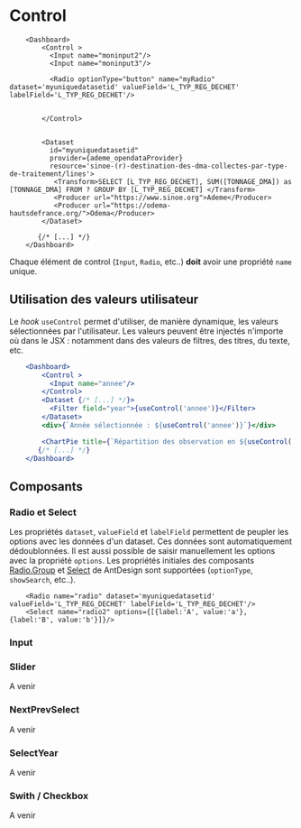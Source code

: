 # Control

```tsx
    <Dashboard>
        <Control >
          <Input name="moninput2"/>
          <Input name="moninput3"/>

          <Radio optionType="button" name="myRadio" dataset='myuniquedatasetid' valueField='L_TYP_REG_DECHET' labelField='L_TYP_REG_DECHET'/>


        </Control>


        <Dataset 
          id="myuniquedatasetid" 
          provider={ademe_opendataProvider}
          resource='sinoe-(r)-destination-des-dma-collectes-par-type-de-traitement/lines'>
           <Transform>SELECT [L_TYP_REG_DECHET], SUM([TONNAGE_DMA]) as [TONNAGE_DMA] FROM ? GROUP BY [L_TYP_REG_DECHET] </Transform>
           <Producer url="https://www.sinoe.org">Ademe</Producer>
           <Producer url="https://odema-hautsdefrance.org/">Odema</Producer>
        </Dataset>

       {/* [...] */}
    </Dashboard>
```

Chaque élément de control (`Input`, `Radio`, etc..) **doit** avoir une propriété `name` unique.

## Utilisation des valeurs utilisateur

Le _hook_ `useControl` permet d'utiliser, de manière dynamique, les valeurs sélectionnées par l'utilisateur.
Les valeurs peuvent être injectés n'importe où dans le JSX : notamment dans des valeurs de filtres, des titres, du texte, etc.

```jsx
    <Dashboard>
        <Control >
          <Input name="annee"/>
        </Control>
        <Dataset {/* [...] */}>
          <Filter field="year">{useControl('annee')}</Filter>
        </Dataset>
        <div>{`Année sélectionnée : ${useControl('annee')}`}</div>

        <ChartPie title={`Répartition des observation en ${useControl('annee')}`}>
       {/* [...] */}
    </Dashboard>
```

## Composants 

### Radio et Select

Les propriétés `dataset`, `valueField` et `labelField` permettent de peupler les options 
avec les données d'un dataset. Ces données sont automatiquement dédoublonnées.
Il est aussi possible de saisir manuellement les options avec la propriété `options`.
Les propriétés initiales des composants [Radio.Group](https://ant.design/components/radio#radiogroup) et [Select](https://ant.design/components/select) de AntDesign sont supportées (`optionType`, `showSearch`, etc..). 


```tsx
    <Radio name="radio" dataset='myuniquedatasetid' valueField='L_TYP_REG_DECHET' labelField='L_TYP_REG_DECHET'/>
    <Select name="radio2" options={[{label:'A', value:'a'}, {label:'B', value:'b'}]}/>
```
### Input

### Slider

A venir

### NextPrevSelect

A venir

### SelectYear

A venir

### Swith / Checkbox

A venir